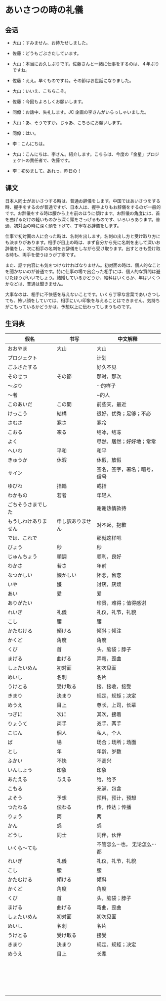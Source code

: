 # あいさつの時の礼儀

## 会话

- 大山：すみません、お待たせしました。
- 佐藤：どうもごぶさたしています。
- 大山：本当にお久しぶりです。佐藤さんと一緒に仕事をするのは、４年ぶりですね。
- 佐藤：ええ。早くものですね。その節はお世話になりました。
- 大山：いいえ、こちらこそ。
- 佐藤：今回もよろしくお願いします。

- 同僚：お話中、失礼します。JC 企画の李さんがいらっしゃいました。
- 大山：あ、そうですか。じゃあ、こちらにお願いします。
- 同僚：はい。

- 李：こんにちは。
- 大山：こんにちは、李さん。紹介します。こちらは、今度の「金星」プロジェクトの責任者で、佐藤です。
- 李：初めまして。あれっ、昨日の！

## 课文

日本人同士があいさつする時は、普通お辞儀をします。中国ではあいさつをする時、握手をするのが普通ですが、日本人は、握手よりもお辞儀をするのが一般的です。お辞儀をする時は腰から上を前のほうに傾けます。お辞儀の角度には、首を曲げるだけの軽いものから深く頭をさっげるものです、いろいろあります。普通、初対面の時に深く頭を下げて、丁寧なお辞儀をします。

仕事で初対面の人に会った時は、名刺を出します。名刺の出し方と受け取り方にも決まりがあります。相手が目上の時は、まず自分から先に名刺を出して深いお辞儀をし、次に相手の名刺をお辞儀をしながら受け取ります。出すときも受け取る時も、両手を使うほうが丁寧です。

また、話す内容にも気をつけなければなりません。初対面の時は、個人的なことを聞かないのが普通です。特に仕事の場で出会った相手には、個人的な質問は避けたほうがいいでしょう。結婚しているかどうか、給料はいくらか、年はいくつかなどは、普通は聞きません。

大事なのは、相手に不快感を与えないことです。いくら丁寧な言葉であいさつしても、怖い顔をしていては、相手にいい印象を与えることはできません。気持ちがこもっているかどうかは、予想以上に伝わってしまうものです。

## 生词表

| 假名                 | 书写             | 中文解释                      |
| -------------------- | ---------------- | ----------------------------- |
| おおやま             | 大山             | 大山                          |
| プロジェクト         |                  | 计划                          |
| ごふさたする         |                  | 好久不见                      |
| そのせつ             | その節           | 那时，那次                    |
| ～ぶり               |                  | ···的样子                     |
| ～者                 |                  | ~的人                         |
| このあいだ           | この間           | 前些天，最近                  |
| けっこう             | 結構             | 很好，优秀；足够；不必        |
| さむさ               | 寒さ             | 寒冷                          |
| こおる               | 凍る             | 结冰，结冻                    |
| よく                 |                  | 尽然，居然；好好地；常常      |
| へいわ               | 平和             | 和平                          |
| きゅうか             | 休暇             | 休假，放假                    |
| サイン               |                  | 签名，签字，署名；暗号，信号  |
| ゆびわ               | 指輪             | 戒指                          |
| わかもの             | 若者             | 年轻人                        |
| ごちそうさまでした   |                  | 谢谢热情款待                  |
| もうしわけありません | 申し訳ありません | 对不起，抱歉                  |
| では、これで         |                  | 那就这样吧                    |
| びょう               | 秒               | 秒                            |
| じゅんちょう         | 順調             | 顺利，良好                    |
| わかさ               | 若さ             | 年前                          |
| なつかしい           | 懐かしい         | 怀念，留恋                    |
| いや                 | 嫌               | 讨厌，厌烦                    |
| あい                 | 愛               | 爱                            |
| ありがたい           |                  | 珍贵，难得；值得感谢          |
| れいぎ               | 礼儀             | 礼仪，礼节，礼貌              |
| こし                 | 腰               | 腰                            |
| かたむける           | 傾ける           | 倾斜；倾注                    |
| かくど               | 角度             | 角度                          |
| くび                 | 首               | 头，脑袋；脖子                |
| まげる               | 曲げる           | 弄弯，歪曲                    |
| しょたいめん         | 初対面           | 初次见面                      |
| めいし               | 名刺             | 名片                          |
| うけとる             | 受け取る         | 接，接收，接受                |
| きまり               | 決まり           | 规定，规矩；决定              |
| めうえ               | 目上             | 尊长，上司，长辈              |
| つぎに               | 次に             | 其次，接着                    |
| りょうて             | 両手             | 双手，两手                    |
| こじん               | 個人             | 私人，个人                    |
| ば                   | 場               | 场合；场所；场面              |
| とし                 | 年               | 年龄，岁数                    |
| ふかい               | 不快             | 不高兴                        |
| いんしょう           | 印象             | 印象                          |
| あたえる             | 与える           | 给，给予                      |
| こもる               |                  | 充满，包含                    |
| よそう               | 予想             | 预料，预计，预想              |
| つたわる             | 伝わる           | 传，传达；传播                |
| りょう               | 両               | 两                            |
| かん                 | 感               | 感                            |
| どうし               | 同士             | 同伴，伙伴                    |
| いくら～ても         |                  | 不管怎么···也， 无论怎么···都 |
| れいぎ               | 礼儀             | 礼仪，礼节，礼貌              |
| こし                 | 腰               | 腰                            |
| かたむける           | 傾ける           | 倾斜                          |
| かくど               | 角度             | 角度                          |
| くび                 | 首               | 头，脑袋；脖子                |
| まげる               | 曲げる           | 弯曲，歪曲                    |
| しょたいめん         | 初対面           | 初次见面                      |
| めいし               | 名刺             | 名片                          |
| うけとる             | 受け取る         | 接受                          |
| きまり               | 決まり           | 规定，规矩；决定              |
| めうえ               | 目上             | 长辈                          |
|                      |                  |                               |
|                      |                  |                               |
|                      |                  |                               |
|                      |                  |                               |
|                      |                  |                               |
|                      |                  |                               |
|                      |                  |                               |
|                      |                  |                               |
|                      |                  |                               |
|                      |                  |                               |
|                      |                  |                               |
|                      |                  |                               |
|                      |                  |                               |
|                      |                  |                               |
|                      |                  |                               |
|                      |                  |                               |
|                      |                  |                               |
|                      |                  |                               |
|                      |                  |                               |
|                      |                  |                               |
